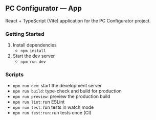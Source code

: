 ## PC Configurator — App

React + TypeScript (Vite) application for the PC Configurator project.

### Getting Started

1. Install dependencies
   - `npm install`
2. Start the dev server
   - `npm run dev`

### Scripts

- `npm run dev`: start the development server
- `npm run build`: type-check and build for production
- `npm run preview`: preview the production build
- `npm run lint`: run ESLint
- `npm run test`: run tests in watch mode
- `npm run test:run`: run tests once (CI)

